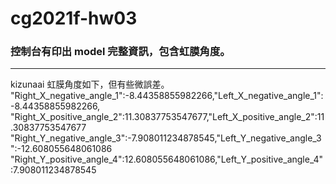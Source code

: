 # cg2021f-hw03
### 控制台有印出 model 完整資訊，包含虹膜角度。
---
kizunaai 虹膜角度如下，但有些微誤差。  
"Right_X_negative_angle_1":-8.44358855982266,"Left_X_negative_angle_1":-8.44358855982266,
"Right_X_positive_angle_2":11.30837753547677,"Left_X_positive_angle_2":11.30837753547677
"Right_Y_negative_angle_3":-7.908011234878545,"Left_Y_negative_angle_3":-12.608055648061086
"Right_Y_positive_angle_4":12.608055648061086,"Left_Y_positive_angle_4":7.908011234878545